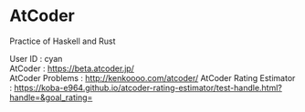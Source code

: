 # AtCoder
Practice of Haskell and Rust

User ID : cyan  
AtCoder : https://beta.atcoder.jp/  
AtCoder Problems : http://kenkoooo.com/atcoder/
AtCoder Rating Estimator : https://koba-e964.github.io/atcoder-rating-estimator/test-handle.html?handle=&goal_rating=
